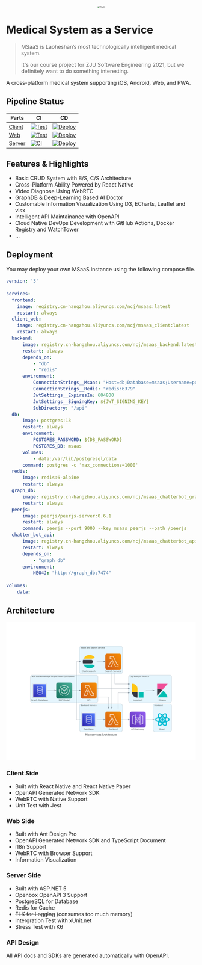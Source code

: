 <p align="center">
	<img src="https://avatars.githubusercontent.com/u/82106068?s=240" alt="MSaaS" style="zoom:30%;" />
</p>

# Medical System as a Service

> MSaaS is Laoheshan’s most technologically intelligent medical system.
> 
> It's our course project for ZJU Software Engineering 2021, but we definitely want to do something interesting.

A cross-platform medical system supporting iOS, Android, Web, and PWA.

## Pipeline Status

| Parts                                                  | CI                                                           | CD                                                           |
| ------------------------------------------------------ | ------------------------------------------------------------ | ------------------------------------------------------------ |
| [Client](https://github.com/ZJU-SE-2021/MSaaS-Client)  | [![Test](https://github.com/ZJU-SE-2021/MSaaS-Client/actions/workflows/run-test.yml/badge.svg)](https://github.com/ZJU-SE-2021/MSaaS-Client/actions/workflows/run-test.yml) | [![Deploy](https://github.com/ZJU-SE-2021/MSaaS-Client/actions/workflows/build-image.yml/badge.svg)](https://github.com/ZJU-SE-2021/MSaaS-Client/actions/workflows/build-image.yml) |
| [Web](https://github.com/ZJU-SE-2021/MSaaS-Frontend)   | [![Test](https://github.com/ZJU-SE-2021/MSaaS-Frontend/actions/workflows/run-test.yml/badge.svg)](https://github.com/ZJU-SE-2021/MSaaS-Frontend/actions/workflows/run-test.yml) | [![Deploy](https://github.com/ZJU-SE-2021/MSaaS-Frontend/actions/workflows/build-image.yml/badge.svg)](https://github.com/ZJU-SE-2021/MSaaS-Frontend/actions/workflows/build-image.yml) |
| [Server](https://github.com/ZJU-SE-2021/MSaaS-Backend) | [![CI](https://github.com/ZJU-SE-2021/MSaaS-Backend/actions/workflows/ci.yml/badge.svg)](https://github.com/ZJU-SE-2021/MSaaS-Backend/actions/workflows/ci.yml) | [![Deploy](https://github.com/ZJU-SE-2021/MSaaS-Backend/actions/workflows/cd.yml/badge.svg)](https://github.com/ZJU-SE-2021/MSaaS-Backend/actions/workflows/cd.yml) |

## Features & Highlights

- Basic CRUD System with B/S, C/S Architecture
- Cross-Platform Ability Powered by React Native
- Video Diagnose Using WebRTC
- GraphDB & Deep-Learning Based AI Doctor
- Customable Information Visualization Using D3, ECharts, Leaflet and visx
- Intelligent API Maintainance with OpenAPI
- Cloud Native DevOps Development with GitHub Actions, Docker Registry and WatchTower
- ...

## Deployment

You may deploy your own MSaaS instance using the following compose file.

```yaml
version: '3'

services:
  frontend:
    image: registry.cn-hangzhou.aliyuncs.com/ncj/msaas:latest
    restart: always
  client_web:
    image: registry.cn-hangzhou.aliyuncs.com/ncj/msaas_client:latest
    restart: always
  backend:
      image: registry.cn-hangzhou.aliyuncs.com/ncj/msaas_backend:latest
      restart: always
      depends_on: 
          - "db"
          - "redis"
      environment: 
          ConnectionStrings__Msaas: "Host=db;Database=msaas;Username=postgres;Password=${DB_PASSWORD}"
          ConnectionStrings__Redis: "redis:6379"
          JwtSettings__ExpiresIn: 604800
          JwtSettings__SigningKey: ${JWT_SIGNING_KEY}
          SubDirectory: "/api"
  db:
      image: postgres:13
      restart: always
      environment:
          POSTGRES_PASSWORD: ${DB_PASSWORD}
          POSTGRES_DB: msaas
      volumes:
          - data:/var/lib/postgresql/data
      command: postgres -c 'max_connections=1000'
  redis:
      image: redis:6-alpine
      restart: always
  graph_db:
      image: registry.cn-hangzhou.aliyuncs.com/ncj/msaas_chatterbot_graph:latest
      restart: always
  peerjs:
      image: peerjs/peerjs-server:0.6.1
      restart: always
      command: peerjs --port 9000 --key msaas_peerjs --path /peerjs
  chatter_bot_api:
      image: registry.cn-hangzhou.aliyuncs.com/ncj/msaas_chatterbot_api:latest
      restart: always
      depends_on: 
          - "graph_db"
      environment:
          NEO4J: "http://graph_db:7474"

volumes:
    data:
```

## Architecture

![microservices_architecture](README.assets/microservices_architecture.png)

### Client Side

- Built with React Native and React Native Paper
- OpenAPI Generated Network SDK
- WebRTC with Native Support
- Unit Test with Jest

### Web Side

- Built with Ant Design Pro
- OpenAPI Generated Network SDK and TypeScript Document
- i18n Support
- WebRTC with Browser Support
- Information Visualization

### Server Side

- Built with ASP.NET 5
- Openbox OpenAPI 3 Support
- PostgreSQL for Database
- Redis for Cache
- ~~ELK for Logging~~ (consumes too much memory)
- Intergration Test with xUnit.net
- Stress Test with K6

### API Design

All API docs and SDKs are generated automatically with OpenAPI.
